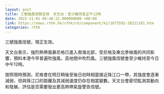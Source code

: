 ```yaml
---
layout: post
title: 三號強風信號生效　天文台：至少維持至正午12時
date: 2022-11-01 06:48:22.000000000 +08:00
link: https://news.rthk.hk/rthk/ch/component/k2/1673592-20221101.htm
categories: rthk
---
```


三號強風信號，現正生效。

天文台表示，強烈熱帶風暴尼格已進入南海北部，受尼格及東北季候風的共同影響，預料本港今早普遍吹強風，高地間中吹烈風。三號強風信號會至少維持至今日中午12時。

按照現時預測，尼格會在明日稍後至後日初時相當接近珠江口一帶，其強度會逐漸減弱，但與珠江口的距離及其減弱速度仍存在相當變數。天文台會密切監測其動向和發展，評估是否需要發出更高熱帶氣旋警告信號。
